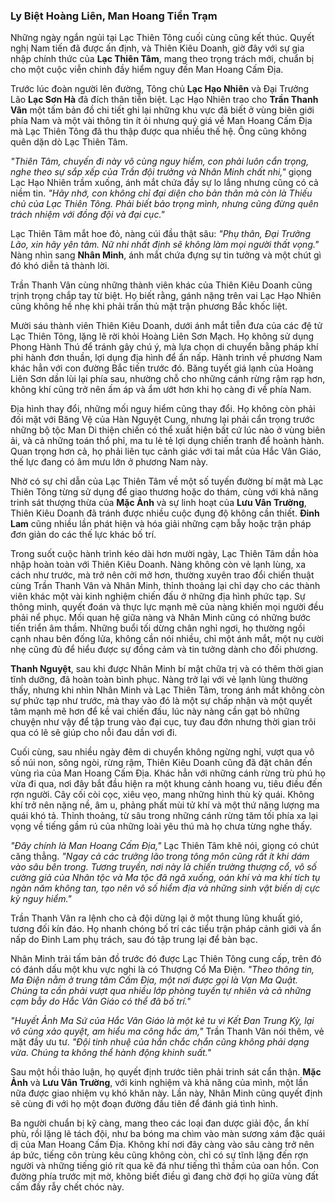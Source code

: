### Ly Biệt Hoàng Liên, Man Hoang Tiền Trạm

Những ngày ngắn ngủi tại Lạc Thiên Tông cuối cùng cũng kết thúc. Quyết nghị Nam tiến đã được ấn định, và Thiên Kiêu Doanh, giờ đây với sự gia nhập chính thức của **Lạc Thiên Tâm**, mang theo trọng trách mới, chuẩn bị cho một cuộc viễn chinh đầy hiểm nguy đến Man Hoang Cấm Địa.

Trước lúc đoàn người lên đường, Tông chủ **Lạc Hạo Nhiên** và Đại Trưởng Lão **Lạc Sơn Hà** đã đích thân tiễn biệt. Lạc Hạo Nhiên trao cho **Trần Thanh Vân** một tấm bản đồ chi tiết ghi lại những khu vực đã biết ở vùng biên giới phía Nam và một vài thông tin ít ỏi nhưng quý giá về Man Hoang Cấm Địa mà Lạc Thiên Tông đã thu thập được qua nhiều thế hệ. Ông cũng không quên dặn dò Lạc Thiên Tâm.

_"Thiên Tâm, chuyến đi này vô cùng nguy hiểm, con phải luôn cẩn trọng, nghe theo sự sắp xếp của Trần đội trưởng và Nhân Minh chất nhi,"_ giọng Lạc Hạo Nhiên trầm xuống, ánh mắt chứa đầy sự lo lắng nhưng cũng có cả niềm tin. _"Hãy nhớ, con không chỉ đại diện cho bản thân mà còn là Thiếu chủ của Lạc Thiên Tông. Phải biết bảo trọng mình, nhưng cũng đừng quên trách nhiệm với đồng đội và đại cục."_

Lạc Thiên Tâm mắt hoe đỏ, nàng cúi đầu thật sâu: _"Phụ thân, Đại Trưởng Lão, xin hãy yên tâm. Nữ nhi nhất định sẽ không làm mọi người thất vọng."_ Nàng nhìn sang **Nhân Minh**, ánh mắt chứa đựng sự tin tưởng và một chút gì đó khó diễn tả thành lời.

Trần Thanh Vân cùng những thành viên khác của Thiên Kiêu Doanh cũng trịnh trọng chắp tay từ biệt. Họ biết rằng, gánh nặng trên vai Lạc Hạo Nhiên cũng không hề nhẹ khi phải trấn thủ mặt trận phương Bắc khốc liệt.

Mười sáu thành viên Thiên Kiêu Doanh, dưới ánh mắt tiễn đưa của các đệ tử Lạc Thiên Tông, lặng lẽ rời khỏi Hoàng Liên Sơn Mạch. Họ không sử dụng Phong Hành Thú để tránh gây chú ý, mà lựa chọn di chuyển bằng pháp khí phi hành đơn thuần, lợi dụng địa hình để ẩn nấp. Hành trình về phương Nam khác hẳn với con đường Bắc tiến trước đó. Băng tuyết giá lạnh của Hoàng Liên Sơn dần lùi lại phía sau, nhường chỗ cho những cánh rừng rậm rạp hơn, không khí cũng trở nên ấm áp và ẩm ướt hơn khi họ càng đi về phía Nam.

Địa hình thay đổi, những mối nguy hiểm cũng thay đổi. Họ không còn phải đối mặt với Băng Vệ của Hàn Nguyệt Cung, nhưng lại phải cẩn trọng trước những bộ tộc Man Di thiện chiến có thể xuất hiện bất cứ lúc nào ở vùng biên ải, và cả những toán thổ phỉ, ma tu lẻ tẻ lợi dụng chiến tranh để hoành hành. Quan trọng hơn cả, họ phải liên tục cảnh giác với tai mắt của Hắc Vân Giáo, thế lực đang có âm mưu lớn ở phương Nam này.

Nhờ có sự chỉ dẫn của Lạc Thiên Tâm về một số tuyến đường bí mật mà Lạc Thiên Tông từng sử dụng để giao thương hoặc do thám, cùng với khả năng trinh sát thượng thừa của **Mặc Ảnh** và sự linh hoạt của **Lưu Vân Trường**, Thiên Kiêu Doanh đã tránh được nhiều cuộc đụng độ không cần thiết. **Đinh Lam** cũng nhiều lần phát hiện và hóa giải những cạm bẫy hoặc trận pháp đơn giản do các thế lực khác bố trí.

Trong suốt cuộc hành trình kéo dài hơn mười ngày, Lạc Thiên Tâm dần hòa nhập hoàn toàn với Thiên Kiêu Doanh. Nàng không còn vẻ lạnh lùng, xa cách như trước, mà trở nên cởi mở hơn, thường xuyên trao đổi chiến thuật cùng Trần Thanh Vân và Nhân Minh, thỉnh thoảng lại chỉ dạy cho các thành viên khác một vài kinh nghiệm chiến đấu ở những địa hình phức tạp. Sự thông minh, quyết đoán và thực lực mạnh mẽ của nàng khiến mọi người đều phải nể phục. Mối quan hệ giữa nàng và Nhân Minh cũng có những bước tiến triển âm thầm. Những buổi tối dừng chân nghỉ ngơi, họ thường ngồi cạnh nhau bên đống lửa, không cần nói nhiều, chỉ một ánh mắt, một nụ cười nhẹ cũng đủ để hiểu được sự đồng cảm và tin tưởng dành cho đối phương.

**Thanh Nguyệt**, sau khi được Nhân Minh bí mật chữa trị và có thêm thời gian tĩnh dưỡng, đã hoàn toàn bình phục. Nàng trở lại với vẻ lạnh lùng thường thấy, nhưng khi nhìn Nhân Minh và Lạc Thiên Tâm, trong ánh mắt không còn sự phức tạp như trước, mà thay vào đó là một sự chấp nhận và một quyết tâm mạnh mẽ hơn để kề vai chiến đấu, lúc này nàng cần gạt bỏ những chuyện như vậy để tập trung vào đại cục, tuy đau đớn nhưng thời gian trôi qua có lẽ sẽ giúp cho nỗi đau dần vơi đi.

Cuối cùng, sau nhiều ngày đêm di chuyển không ngừng nghỉ, vượt qua vô số núi non, sông ngòi, rừng rậm, Thiên Kiêu Doanh cũng đã đặt chân đến vùng rìa của Man Hoang Cấm Địa. Khác hẳn với những cánh rừng trù phú họ vừa đi qua, nơi đây bắt đầu hiện ra một khung cảnh hoang vu, tiêu điều đến rợn người. Cây cối còi cọc, xiêu vẹo, mang những hình thù kỳ quái. Không khí trở nên nặng nề, âm u, phảng phất mùi tử khí và một thứ năng lượng ma quái khó tả. Thỉnh thoảng, từ sâu trong những cánh rừng tăm tối phía xa lại vọng về tiếng gầm rú của những loài yêu thú mà họ chưa từng nghe thấy.

_"Đây chính là Man Hoang Cấm Địa,"_ Lạc Thiên Tâm khẽ nói, giọng có chút căng thẳng. _"Ngay cả các trưởng lão trong tông môn cũng rất ít khi dám vào sâu bên trong. Tương truyền, nơi này là chiến trường thượng cổ, vô số cường giả của Nhân tộc và Ma tộc đã ngã xuống, oán khí và ma khí tích tụ ngàn năm không tan, tạo nên vô số hiểm địa và những sinh vật biến dị cực kỳ nguy hiểm."_

Trần Thanh Vân ra lệnh cho cả đội dừng lại ở một thung lũng khuất gió, tương đối kín đáo. Họ nhanh chóng bố trí các tiểu trận pháp cảnh giới và ẩn nấp do Đinh Lam phụ trách, sau đó tập trung lại để bàn bạc.

Nhân Minh trải tấm bản đồ trước đó được Lạc Thiên Tông cung cấp, trên đó có đánh dấu một khu vực nghi là có Thượng Cổ Ma Điện. _"Theo thông tin, Ma Điện nằm ở trung tâm Cấm Địa, một nơi được gọi là Vạn Ma Quật. Chúng ta cần phải vượt qua nhiều lớp phòng tuyến tự nhiên và cả những cạm bẫy do Hắc Vân Giáo có thể đã bố trí."_

_"Huyết Ảnh Ma Sứ của Hắc Vân Giáo là một kẻ tu vi Kết Đan Trung Kỳ, lại vô cùng xảo quyệt, am hiểu ma công hắc ám,"_ Trần Thanh Vân nói thêm, vẻ mặt đầy ưu tư. _"Đội tinh nhuệ của hắn chắc chắn cũng không phải dạng vừa. Chúng ta không thể hành động khinh suất."_

Sau một hồi thảo luận, họ quyết định trước tiên phải trinh sát cẩn thận. **Mặc Ảnh** và **Lưu Vân Trường**, với kinh nghiệm và khả năng của mình, một lần nữa được giao nhiệm vụ khó khăn này. Lần này, Nhân Minh cũng quyết định sẽ cùng đi với họ một đoạn đường đầu tiên để đánh giá tình hình.

Ba người chuẩn bị kỹ càng, mang theo các loại đan dược giải độc, ẩn khí phù, rồi lặng lẽ tách đội, như ba bóng ma chìm vào màn sương xám đặc quái dị của Man Hoang Cấm Địa. Không khí nơi đây càng vào sâu càng trở nên áp bức, tiếng côn trùng kêu cũng không còn, chỉ có sự tĩnh lặng đến rợn người và những tiếng gió rít qua kẽ đá như tiếng thì thầm của oan hồn. Con đường phía trước mịt mờ, không biết điều gì đang chờ đợi họ giữa vùng đất cấm đầy rẫy chết chóc này.
